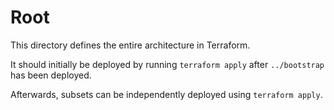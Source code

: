 # Root

This directory defines the entire architecture in Terraform.

It should initially be deployed by running `terraform apply` after
`../bootstrap` has been deployed.

Afterwards, subsets can be independently deployed using `terraform apply`.

